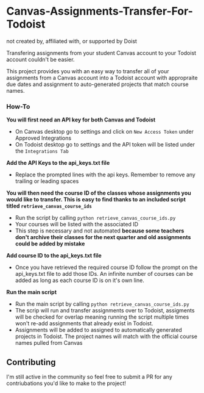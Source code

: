 # Canvas-Assignments-Transfer-For-Todoist
not created by, affiliated with, or supported by Doist

Transfering assignments from your student Canvas account to your Todoist account couldn't be easier. 

This project provides you with an easy way to transfer all of your assignments from a Canvas account into a Todoist account with appropraite due dates and assignment to auto-generated projects that match course names. 

### How-To

**You will first need an API key for both Canvas and Todoist**
- On Canvas desktop go to settings and click on ```New Access Token``` under Approved Integrations
- On Todoist desktop go to settings and the API token will be listed under the ```Integrations Tab```

**Add the API Keys to the api_keys.txt file**
- Replace the prompted lines with the api keys. Remember to remove any trailing or leading spaces

**You will then need the course ID of the classes whose assignments you would like to transfer. This is easy to find thanks to an included script titled ```retrieve_canvas_course_ids```**
- Run the script by calling ```python retrieve_canvas_course_ids.py```
- Your courses will be listed with the associated ID
- This step is necessary and not automated **because some teachers don't archive their classes for the next quarter and old assignments could be added by mistake**

**Add course ID to the api_keys.txt file**
- Once you have retrieved the required course ID follow the prompt on the api_keys.txt file to add those IDs. An infinite number of courses can be added as long as each course ID is on it's own line. 

**Run the main script**
- Run the main script by calling ```python retrieve_canvas_course_ids.py```
- The scrip will run and transfer assignments over to Todoist, assigments will be checked for overlap meaning running the script multiple times won't re-add assignments that already exist in Todoist. 
- Assignments will be added to assigned to automatically generated projects in Todoist. The project names will match with the official course names pulled from Canvas

## Contributing 
I'm still active in the community so feel free to submit a PR for any contriubations you'd like to make to the project!
